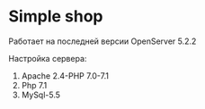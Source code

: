 # Simple shop
Работает на последней версии OpenServer 5.2.2

Настройка сервера:
1) Apache 2.4-PHP 7.0-7.1
2) Php 7.1
3) MySql-5.5
